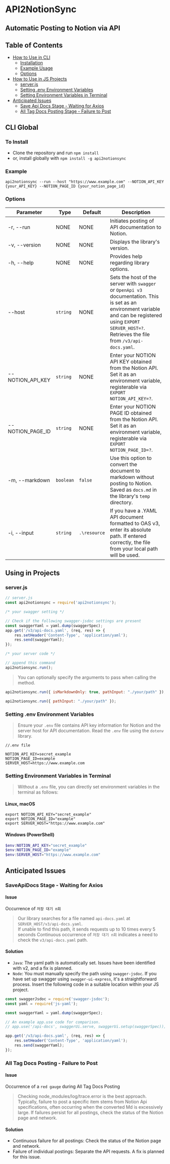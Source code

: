 # API2NotionSync

## Automatic Posting to Notion via API

## Table of Contents

- [How to Use in CLI](#cli-global)
	- [Installation](#to-install)
	- [Example Usage](#example)
	- [Options](#options)
- [How to Use in JS Projects](#using-in-project)
	- [server.js](#serverjs)
	- [Setting .env Environment Variables](#setting-env-environment-variables)
	- [Setting Environment Variables in Terminal](#setting-environment-variables-in-terminal)
- [Anticipated Issues]()
	- [Save Api Docs Stage - Waiting for Axios](#saveapidocs-stage---waiting-for-axios)
	- [All Tag Docs Posting Stage - Failure to Post](#all-tag-docs-posting---failure-to-post)

## CLI Global

### To Install
- Clone the repository and run `npm install`
- or, install globally with `npm install -g api2notionsync`

### Example
```
api2notionsync --run --host "https://www.example.com" --NOTION_API_KEY {your_API_KEY} --NOTION_PAGE_ID {your_notion_page_id}
```

### Options
| Parameter | Type | Default | Description |
| --- | --- | --- | --- |
| -r, --run | NONE | NONE | Initiates posting of API documentation to Notion. |
| -v, --version | NONE | NONE | Displays the library's version. |
| -h, --help | NONE | NONE | Provides help regarding library options. |
| --host | `string` | NONE | Sets the host of the server with `swagger` or `OpenApi v3` documentation. This is set as an environment variable and can be registered using `EXPORT SERVER_HOST=?`. Retrieves the file from `/v3/api-docs.yaml`. | 
| --NOTION_API_KEY | `string` | NONE | Enter your NOTION API KEY obtained from the Notion API. Set it as an environment variable, registerable via `EXPORT NOTION_API_KEY=?`. |
| --NOTION_PAGE_ID | `string` | NONE | Enter your NOTION PAGE ID obtained from the Notion API. Set it as an environment variable, registerable via `EXPORT NOTION_PAGE_ID=?`. |
| -m, --markdown | `boolean` | `false` | Use this option to convert the document to markdown without posting to Notion. Saved as `docs.md` in the library's `temp` directory. |
| -i, --input | `string` | `.\resource` | If you have a .YAML API document formatted to OAS v3, enter its absolute path. If entered correctly, the file from your local path will be used. |

## Using in Projects

### server.js
```js
// server.js
const api2notionsync = require('api2notionsync');

/* your swagger setting */

// Check if the following swagger-jsdoc settings are present
const swaggerYaml = yaml.dump(swaggerSpec);
app.get('/v3/api-docs.yaml', (req, res) => {
    res.setHeader('Content-Type', 'application/yaml');
    res.send(swaggerYaml);
});

/* your server code */

// append this command
api2notionsync.run();
```
> You can optionally specify the arguments to pass when calling the method.
```js
api2notionsync.run({ isMarkdownOnly: true, pathInput: "./your/path" });

api2notionsync.run({ pathInput: "./your/path" });
```

### Setting .env Environment Variables

> Ensure your `.env` file contains API key information for Notion and the server host for API documentation. Read the `.env` file using the `dotenv` library.
``` properties
//.env file

NOTION_API_KEY=secret_example
NOTION_PAGE_ID=example
SERVER_HOST=https://www.example.com
```

### Setting Environment Variables in Terminal
> Without a `.env` file, you can directly set environment variables in the terminal as follows:

#### Linux, macOS
```shell
export NOTION_API_KEY="secret_example"
export NOTION_PAGE_ID="example"
export SERVER_HOST="https://www.example.com"
```

#### Windows (PowerShell)
```powershell
$env:NOTION_API_KEY="secret_example"
$env:NOTION_PAGE_ID="example"
$env:SERVER_HOST="https://www.example.com"
```

## Anticipated Issues

### SaveApiDocs Stage - Waiting for Axios

#### Issue
Occurrence of `저장 대기 n회`
> Our library searches for a file named `api-docs.yaml` at `SERVER_HOST/v3/api-docs.yaml`.  
> If unable to find this path, it sends requests up to 10 times every 5 seconds
> Continuous occurrence of `저장 대기 n회` indicates a need to check the `v3/api-docs.yaml` path.

#### Solution
- `Java`: The yaml path is automatically set. Issues have been identified with v2, and a fix is planned.
- `Node`: You must manually specify the path using `swagger-jsdoc`. If you have set up swagger using `swagger-ui-express`, it's a straightforward process. Insert the following code in a suitable location within your JS project.
```js
const swaggerJsdoc = require('swagger-jsdoc');
const yaml = require('js-yaml');

const swaggerYaml = yaml.dump(swaggerSpec);

// An example app.use code for comparison.
// app.use('/api-docs', swaggerUi.serve, swaggerUi.setup(swaggerSpec));

app.get('/v3/api-docs.yaml', (req, res) => {
    res.setHeader('Content-Type', 'application/yaml');
    res.send(swaggerYaml);
});
```

### All Tag Docs Posting - Failure to Post

#### Issue
Occurrence of a `red gauge` during All Tag Docs Posting
> Checking node_modules/log/trace.error is the best approach.   
> Typically, failure to post a specific item stems from Notion Api specifications, often occurring when the converted Md is excessively large.
> If failures persist for all postings, check the status of the Notion page and network.

#### Solution
- Continuous failure for all postings: Check the status of the Notion page and network.
- Failure of individual postings: Separate the API requests. A fix is planned for this issue.
